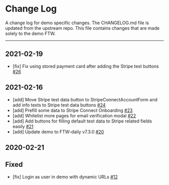# Change Log

A change log for demo specific changes. The CHANGELOG.md file is updated from the upstream repo.
This file contains changes that are made solely to the demo FTW.

---

## 2021-02-19

- [fix] Fix using stored payment card after adding the Stripe test buttons
  [#26](https://github.com/sharetribe/ftw-demo/pull/26)

## 2021-02-16

- [add] Move Stripe test data button to StripeConnectAccountForm and add info texts to Stripe test
  data buttons [#24](https://github.com/sharetribe/ftw-demo/pull/24)
- [add] Prefill some data to Stripe Connect Onboarding
  [#23](https://github.com/sharetribe/ftw-demo/pull/23)
- [add] Whitelist more pages for email verification modal
  [#22](https://github.com/sharetribe/ftw-demo/pull/22)
- [add] Add buttons for filling default test data to Stripe related fields easily
  [#21](https://github.com/sharetribe/ftw-demo/pull/21)
- [add] Update demo to FTW-daily v7.3.0 [#20](https://github.com/sharetribe/ftw-demo/pull/20)

## 2020-02-21

## Fixed

- [fix] Login as user in demo with dynamic URLs
  [#12](https://github.com/sharetribe/ftw-demo/pull/12)
